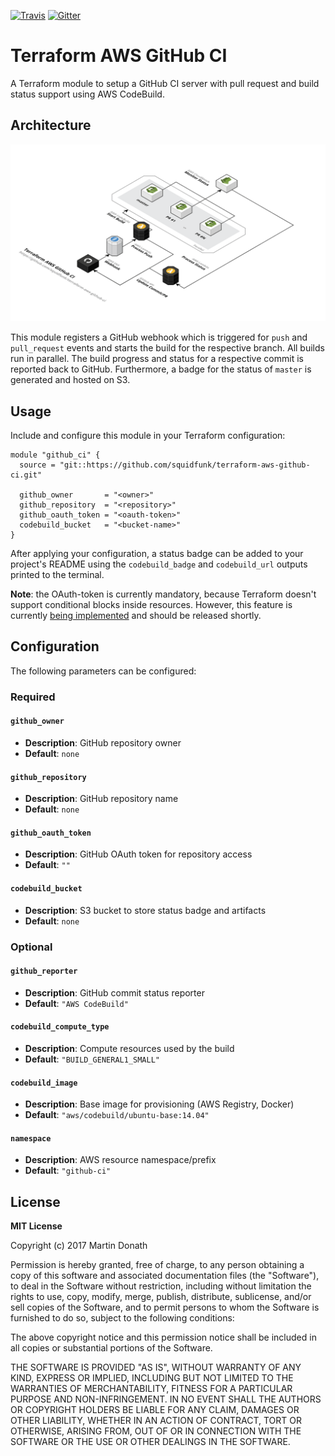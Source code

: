 [![Travis][travis-image]][travis-link]
[![Gitter][gitter-image]][gitter-link]

  [travis-image]: https://travis-ci.org/squidfunk/terraform-aws-github-ci.svg?branch=master
  [travis-link]: https://travis-ci.org/squidfunk/terraform-aws-github-ci
  [gitter-image]: https://badges.gitter.im/squidfunk/terraform-aws-github-ci.svg
  [gitter-link]: https://gitter.im/squidfunk/terraform-aws-github-ci

# Terraform AWS GitHub CI

A Terraform module to setup a GitHub CI server with pull request and build
status support using AWS CodeBuild.

## Architecture

![Architecture][1]

  [1]: assets/architecture.png

This module registers a GitHub webhook which is triggered for `push` and
`pull_request` events and starts the build for the respective branch. All
builds run in parallel. The build progress and status for a respective commit
is reported back to GitHub. Furthermore, a badge for the status of `master` is
generated and hosted on S3.

## Usage

Include and configure this module in your Terraform configuration:

``` hcl
module "github_ci" {
  source = "git::https://github.com/squidfunk/terraform-aws-github-ci.git"

  github_owner       = "<owner>"
  github_repository  = "<repository>"
  github_oauth_token = "<oauth-token>"
  codebuild_bucket   = "<bucket-name>"
}
```

After applying your configuration, a status badge can be added to your project's
README using the `codebuild_badge` and `codebuild_url` outputs printed to the
terminal.

**Note**: the OAuth-token is currently mandatory, because Terraform doesn't
support conditional blocks inside resources. However, this feature is currently
[being implemented][2] and should be released shortly.

  [2]: https://github.com/hashicorp/terraform/issues/7034

## Configuration

The following parameters can be configured:

### Required

#### `github_owner`

- **Description**: GitHub repository owner
- **Default**: `none`

#### `github_repository`

- **Description**: GitHub repository name
- **Default**: `none`

#### `github_oauth_token`

- **Description**: GitHub OAuth token for repository access
- **Default**: `""`

#### `codebuild_bucket`

- **Description**: S3 bucket to store status badge and artifacts
- **Default**: `none`

### Optional

#### `github_reporter`

- **Description**: GitHub commit status reporter
- **Default**: `"AWS CodeBuild"`

#### `codebuild_compute_type`

- **Description**: Compute resources used by the build
- **Default**: `"BUILD_GENERAL1_SMALL"`

#### `codebuild_image`

- **Description**: Base image for provisioning (AWS Registry, Docker)
- **Default**: `"aws/codebuild/ubuntu-base:14.04"`

#### `namespace`

- **Description**: AWS resource namespace/prefix
- **Default**: `"github-ci"`

## License

**MIT License**

Copyright (c) 2017 Martin Donath

Permission is hereby granted, free of charge, to any person obtaining a copy
of this software and associated documentation files (the "Software"), to
deal in the Software without restriction, including without limitation the
rights to use, copy, modify, merge, publish, distribute, sublicense, and/or
sell copies of the Software, and to permit persons to whom the Software is
furnished to do so, subject to the following conditions:

The above copyright notice and this permission notice shall be included in
all copies or substantial portions of the Software.

THE SOFTWARE IS PROVIDED "AS IS", WITHOUT WARRANTY OF ANY KIND, EXPRESS OR
IMPLIED, INCLUDING BUT NOT LIMITED TO THE WARRANTIES OF MERCHANTABILITY,
FITNESS FOR A PARTICULAR PURPOSE AND NON-INFRINGEMENT. IN NO EVENT SHALL THE
AUTHORS OR COPYRIGHT HOLDERS BE LIABLE FOR ANY CLAIM, DAMAGES OR OTHER
LIABILITY, WHETHER IN AN ACTION OF CONTRACT, TORT OR OTHERWISE, ARISING
FROM, OUT OF OR IN CONNECTION WITH THE SOFTWARE OR THE USE OR OTHER DEALINGS
IN THE SOFTWARE.
